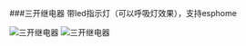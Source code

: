 ###三开继电器 带led指示灯（可以呼吸灯效果），支持esphome

![三开继电器](https://github.com/icinessx/switch/blob/master/1.png)
![三开继电器](https://github.com/icinessx/switch/blob/master/IMG_7812.JPG)
